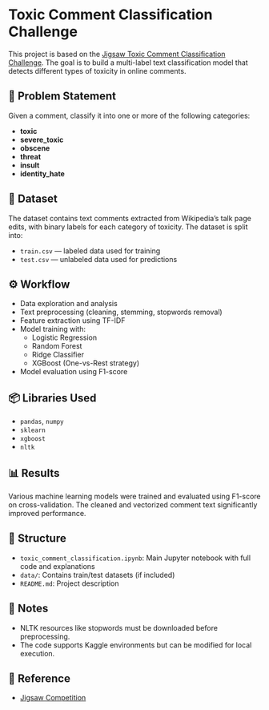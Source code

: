 # Toxic Comment Classification Challenge

This project is based on the [Jigsaw Toxic Comment Classification Challenge](https://www.kaggle.com/competitions/jigsaw-toxic-comment-classification-challenge). The goal is to build a multi-label text classification model that detects different types of toxicity in online comments.

## 🧠 Problem Statement
Given a comment, classify it into one or more of the following categories:
- **toxic**
- **severe_toxic**
- **obscene**
- **threat**
- **insult**
- **identity_hate**

## 📂 Dataset
The dataset contains text comments extracted from Wikipedia’s talk page edits, with binary labels for each category of toxicity. The dataset is split into:
- `train.csv` — labeled data used for training
- `test.csv` — unlabeled data used for predictions

## ⚙️ Workflow
- Data exploration and analysis
- Text preprocessing (cleaning, stemming, stopwords removal)
- Feature extraction using TF-IDF
- Model training with:
  - Logistic Regression
  - Random Forest
  - Ridge Classifier
  - XGBoost (One-vs-Rest strategy)
- Model evaluation using F1-score

## 📦 Libraries Used
- `pandas`, `numpy`
- `sklearn`
- `xgboost`
- `nltk`

## 📊 Results
Various machine learning models were trained and evaluated using F1-score on cross-validation. The cleaned and vectorized comment text significantly improved performance.

## 📁 Structure
- `toxic_comment_classification.ipynb`: Main Jupyter notebook with full code and explanations
- `data/`: Contains train/test datasets (if included)
- `README.md`: Project description

## 📌 Notes
- NLTK resources like stopwords must be downloaded before preprocessing.
- The code supports Kaggle environments but can be modified for local execution.

## 🔗 Reference
- [Jigsaw Competition](https://www.kaggle.com/competitions/jigsaw-toxic-comment-classification-challenge)
